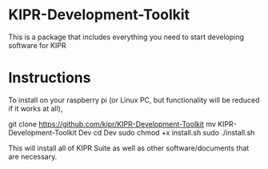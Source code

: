 # KIPR-Development-Toolkit
This is a package that includes everything you need to start developing software for KIPR

# Instructions
To install on your raspberry pi (or Linux PC, but functionality will be reduced if it works at all),

git clone https://github.com/kipr/KIPR-Development-Toolkit
mv KIPR-Development-Toolkit Dev 
cd Dev
sudo chmod +x install.sh
sudo ./install.sh

This will install all of KIPR Suite as well as other software/documents that are necessary.

